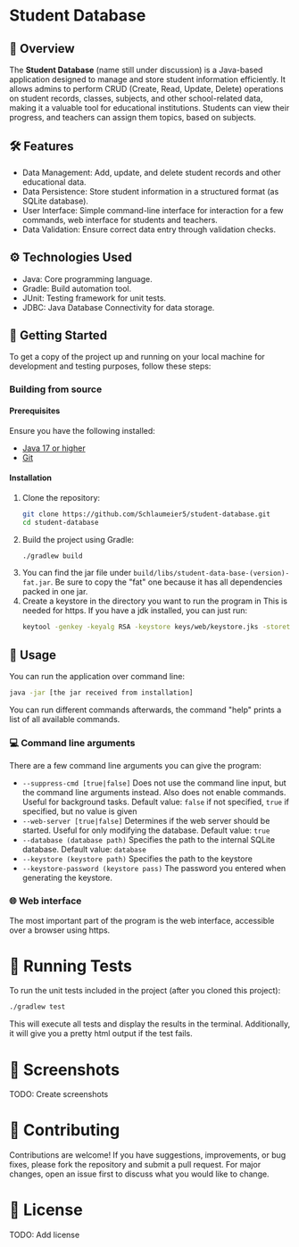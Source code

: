 # Student Database

## 📘 Overview

The **Student Database** (name still under discussion) is a Java-based application designed to manage and store student information efficiently.
It allows admins to perform CRUD (Create, Read, Update, Delete) operations on student records, classes, subjects, and other school-related data, making it a valuable tool for educational institutions.
Students can view their progress, and teachers can assign them topics, based on subjects.

## 🛠️ Features

- Data Management: Add, update, and delete student records and other educational data.
- Data Persistence: Store student information in a structured format (as SQLite database).
- User Interface: Simple command-line interface for interaction for a few commands, web interface for students and teachers.
- Data Validation: Ensure correct data entry through validation checks.

## ⚙️ Technologies Used

- Java: Core programming language.
- Gradle: Build automation tool.
- JUnit: Testing framework for unit tests.
- JDBC: Java Database Connectivity for data storage.

## 🚀 Getting Started

To get a copy of the project up and running on your local machine for development and testing purposes, follow these steps:

### Building from source

#### Prerequisites

Ensure you have the following installed:

- [Java 17 or higher](https://www.oracle.com/java/technologies/javase-jdk17-downloads.html)
- [Git](https://git-scm.com/)


#### Installation

1. Clone the repository:
    ```bash
    git clone https://github.com/Schlaumeier5/student-database.git
    cd student-database
    ```
2. Build the project using Gradle:
    ```bash
    ./gradlew build
    ```
3. You can find the jar file under `build/libs/student-data-base-(version)-fat.jar`. Be sure to copy the "fat" one because it has all dependencies packed in one jar.
4. Create a keystore in the directory you want to run the program in
     This is needed for https. If you have a jdk installed, you can just run:
     ```bash
     keytool -genkey -keyalg RSA -keystore keys/web/keystore.jks -storetype JKS
     ```

## 📄 Usage

You can run the application over command line:
```bash
java -jar [the jar received from installation]
```
You can run different commands afterwards, the command "help" prints a list of all available commands.

### 💻 Command line arguments

There are a few command line arguments you can give the program:

- `--suppress-cmd [true|false]`
    Does not use the command line input, but the command line arguments instead. Also does not enable commands. Useful for background tasks.
    Default value: `false` if not specified, `true` if specified, but no value is given
- `--web-server [true|false]`
    Determines if the web server should be started. Useful for only modifying the database.
    Default value: `true`
- `--database (database path)`
    Specifies the path to the internal SQLite database.
    Default value: `database`
- `--keystore (keystore path)`
    Specifies the path to the keystore
- `--keystore-password (keystore pass)`
    The password you entered when generating the keystore.

### 🌐 Web interface

The most important part of the program is the web interface, accessible over a browser using https.

# 🧪 Running Tests

To run the unit tests included in the project (after you cloned this project):
```bash
./gradlew test
```
This will execute all tests and display the results in the terminal. Additionally, it will give you a pretty html output if the test fails.

# 📸 Screenshots

TODO: Create screenshots

# 🔄 Contributing

Contributions are welcome! If you have suggestions, improvements, or bug fixes, please fork the repository and submit a pull request. For major changes, open an issue first to discuss what you would like to change.

# 📄 License
TODO: Add license
